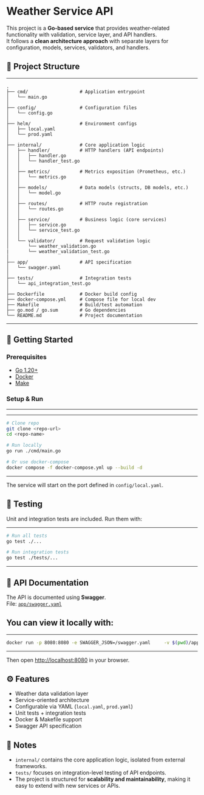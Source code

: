 
# Weather Service API

This project is a **Go-based service** that provides weather-related functionality with validation, service layer, and API handlers.  
It follows a **clean architecture approach** with separate layers for configuration, models, services, validators, and handlers.  

## 📂 Project Structure

---
```
.
├── cmd/                   # Application entrypoint
│   └── main.go
│
├── config/                # Configuration files
│   └── config.go
│
├── helm/                  # Environment configs
│   ├── local.yaml
│   └── prod.yaml
│
├── internal/              # Core application logic
│   ├── handler/           # HTTP handlers (API endpoints)
│   │   ├── handler.go
│   │   └── handler_test.go
│   │
│   ├── metrics/           # Metrics exposition (Prometheus, etc.)
│   │   └── metrics.go
│   │
│   ├── models/            # Data models (structs, DB models, etc.)
│   │   └── model.go
│   │
│   ├── routes/            # HTTP route registration
│   │   └── routes.go
│   │
│   ├── service/           # Business logic (core services)
│   │   ├── service.go
│   │   └── service_test.go
│   │
│   └── validator/         # Request validation logic
│       └── weather_validation.go
|       └── weather_validation_test.go
│
├── app/                   # API specification
│   └── swagger.yaml
│
├── tests/                 # Integration tests
│   └── api_integration_test.go
│
├── Dockerfile             # Docker build config
├── docker-compose.yml     # Compose file for local dev
├── Makefile               # Build/test automation
├── go.mod / go.sum        # Go dependencies
└── README.md              # Project documentation

```
---
## 🚀 Getting Started

### Prerequisites
- [Go 1.20+](https://go.dev/dl/)
- [Docker](https://www.docker.com/)
- [Make](https://www.gnu.org/software/make/)

### Setup & Run
---
---
```bash
# Clone repo
git clone <repo-url>
cd <repo-name>

# Run locally
go run ./cmd/main.go

# Or use docker-compose
docker compose -f docker-compose.yml up --build -d
```
---
The service will start on the port defined in `config/local.yaml`.

## 🧪 Testing

Unit and integration tests are included. Run them with:

---
```bash
# Run all tests
go test ./...

# Run integration tests
go test ./tests/...
```
---
## 📖 API Documentation

The API is documented using **Swagger**.  
File: [`app/swagger.yaml`](app/swagger.yaml)  

You can view it locally with:
---
---
```bash
docker run -p 8080:8080 -e SWAGGER_JSON=/swagger.yaml     -v $(pwd)/app/swagger.yaml:/swagger.yaml swaggerapi/swagger-ui
```
---
Then open [http://localhost:8080](http://localhost:8080) in your browser.

## ⚙️ Features

- Weather data validation layer
- Service-oriented architecture
- Configurable via YAML (`local.yaml`, `prod.yaml`)
- Unit tests + integration tests
- Docker & Makefile support
- Swagger API specification

## 📌 Notes

- `internal/` contains the core application logic, isolated from external frameworks.  
- `tests/` focuses on integration-level testing of API endpoints.  
- The project is structured for **scalability and maintainability**, making it easy to extend with new services or APIs.
